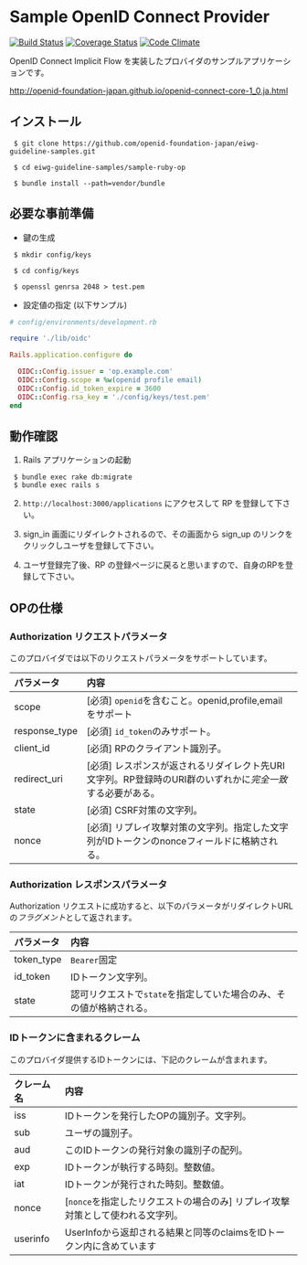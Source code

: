 # Sample OpenID Connect Provider
[![Build Status](https://travis-ci.org/openid-foundation-japan/eiwg-guideline-samples/sample-ruby-op.svg?branch=master)](https://travis-ci.org/openid-foundation-japan/eiwg-guideline-samples/sample-ruby-op)
[![Coverage Status](https://img.shields.io/coveralls/openid-foundation-japan/eiwg-guideline-samples/sample-ruby-op.svg)](https://coveralls.io/r/openid-foundation-japan/eiwg-guideline-samples/sample-ruby-op?branch=master)
[![Code Climate](https://codeclimate.com/github/openid-foundation-japan/eiwg-guideline-samples/sample-ruby-op/badges/gpa.svg)](https://codeclimate.com/github/openid-foundation-japan/eiwg-guideline-samples/sample-ruby-op)

OpenID Connect Implicit Flow を実装したプロバイダのサンプルアプリケーションです。

http://openid-foundation-japan.github.io/openid-connect-core-1_0.ja.html

## インストール

````
 $ git clone https://github.com/openid-foundation-japan/eiwg-guideline-samples.git

 $ cd eiwg-guideline-samples/sample-ruby-op
 
 $ bundle install --path=vendor/bundle
````

## 必要な事前準備
- 鍵の生成

````
 $ mkdir config/keys

 $ cd config/keys

 $ openssl genrsa 2048 > test.pem

````

- 設定値の指定 (以下サンプル)

````.rb
# config/environments/development.rb

require './lib/oidc'

Rails.application.configure do

  OIDC::Config.issuer = 'op.example.com'
  OIDC::Config.scope = %w(openid profile email)
  OIDC::Config.id_token_expire = 3600
  OIDC::Config.rsa_key = './config/keys/test.pem'
end

````

## 動作確認

1. Rails アプリケーションの起動

````
 $ bundle exec rake db:migrate
 $ bundle exec rails s
````

2. ``` http://localhost:3000/applications ``` にアクセスして RP を登録して下さい。

3. sign_in 画面にリダイレクトされるので、その画面から sign_up のリンクをクリックしユーザを登録して下さい。

4. ユーザ登録完了後、RP の登録ページに戻ると思いますので、自身のRPを登録して下さい。


## OPの仕様

### Authorization リクエストパラメータ
このプロバイダでは以下のリクエストパラメータをサポートしています。


|パラメータ    |内容|
|:-------------|:---|
|scope         |[必須] `openid`を含むこと。openid,profile,email をサポート|
|response_type |[必須] `id_token`のみサポート。|
|client_id     |[必須] RPのクライアント識別子。|
|redirect_uri  |[必須] レスポンスが返されるリダイレクト先URI文字列。RP登録時のURI群のいずれかに*完全一致*する必要がある。|
|state         |[必須] CSRF対策の文字列。|
|nonce         |[必須] リプレイ攻撃対策の文字列。指定した文字列がIDトークンのnonceフィールドに格納される。|


### Authorization レスポンスパラメータ

Authorization リクエストに成功すると、以下のパラメータがリダイレクトURLの*フラグメント*として返されます。

|パラメータ    |内容|
|:-------------|:---|
|token_type    |`Bearer`固定|
|id_token      |IDトークン文字列。|
|state         |認可リクエストで`state`を指定していた場合のみ、その値が格納される。|


### IDトークンに含まれるクレーム
このプロバイダ提供するIDトークンには、下記のクレームが含まれます。

|クレーム名 |内容  |
|:----------|:-----|
|iss        |IDトークンを発行したOPの識別子。文字列。|
|sub        |ユーザの識別子。|
|aud        |このIDトークンの発行対象の識別子の配列。 |
|exp        |IDトークンが執行する時刻。整数値。 |
|iat        |IDトークンが発行された時刻。整数値。 |
|nonce      |[`nonce`を指定したリクエストの場合のみ] リプレイ攻撃対策として使われる文字列。 |
|userinfo   |UserInfoから返却される結果と同等のclaimsをIDトークン内に含めています |
